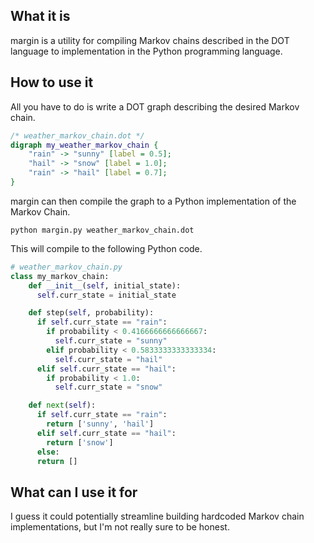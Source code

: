 ## What it is
margin is a utility for compiling Markov chains described in the DOT language to implementation in the Python programming language.

## How to use it
All you have to do is write a DOT graph describing the desired Markov chain.
```dot
/* weather_markov_chain.dot */
digraph my_weather_markov_chain {
	"rain" -> "sunny" [label = 0.5];
	"hail" -> "snow" [label = 1.0];
	"rain" -> "hail" [label = 0.7];
}
```
margin can then compile the graph to a Python implementation of the Markov Chain.
```
python margin.py weather_markov_chain.dot
```
This will compile to the following Python code.
```python
# weather_markov_chain.py
class my_markov_chain:
    def __init__(self, initial_state):
      self.curr_state = initial_state

    def step(self, probability):
      if self.curr_state == "rain":
        if probability < 0.4166666666666667:
          self.curr_state = "sunny"
        elif probability < 0.5833333333333334:
          self.curr_state = "hail"
      elif self.curr_state == "hail":
        if probability < 1.0:
          self.curr_state = "snow"

    def next(self):
      if self.curr_state == "rain":
        return ['sunny', 'hail']
      elif self.curr_state == "hail":
        return ['snow']
      else:
      return []
```

## What can I use it for
I guess it could potentially streamline building hardcoded Markov chain implementations, but I'm not really sure to be honest.
